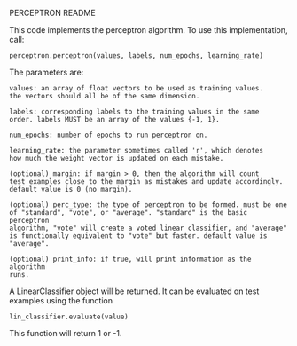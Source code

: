 PERCEPTRON README

This code implements the perceptron algorithm. 
To use this implementation, call:

    perceptron.perceptron(values, labels, num_epochs, learning_rate)

The parameters are:

    values: an array of float vectors to be used as training values. 
    the vectors should all be of the same dimension.

    labels: corresponding labels to the training values in the same
    order. labels MUST be an array of the values {-1, 1}. 

    num_epochs: number of epochs to run perceptron on.

    learning_rate: the parameter sometimes called 'r', which denotes
    how much the weight vector is updated on each mistake.

    (optional) margin: if margin > 0, then the algorithm will count
    test examples close to the margin as mistakes and update accordingly.
    default value is 0 (no margin).

    (optional) perc_type: the type of perceptron to be formed. must be one
    of "standard", "vote", or "average". "standard" is the basic perceptron
    algorithm, "vote" will create a voted linear classifier, and "average"
    is functionally equivalent to "vote" but faster. default value is "average".

    (optional) print_info: if true, will print information as the algorithm
    runs. 

A LinearClassifier object will be returned. It can be evaluated on test examples
using the function 

    lin_classifier.evaluate(value)

This function will return 1 or -1. 